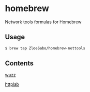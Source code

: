 # homebrew
Network tools formulas for Homebrew

## Usage

```bash
$ brew tap ZloeSabo/homebrew-nettools
```
## Contents
[wuzz](https://github.com/asciimoo/wuzz)

[httplab](https://github.com/gchaincl/httplab)
